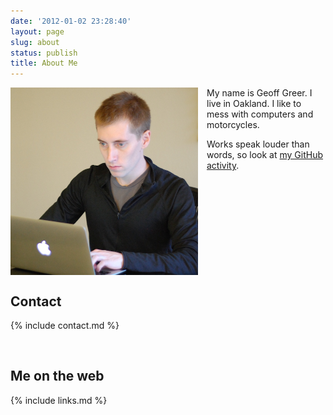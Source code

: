 ```yaml
---
date: '2012-01-02 23:28:40'
layout: page
slug: about
status: publish
title: About Me
---
```


<img alt="Me" src="/me-2015.jpg" style="float: left; padding-right: 1em; height: 300px; width: 300px;">

My name is Geoff Greer. I live in Oakland. I like to mess with computers and motorcycles.

Works speak louder than words, so look at [my GitHub activity](https://github.com/ggreer).


<br style="clear: both;" />

## Contact
{% include contact.md %}

<br />

## Me on the web
{% include links.md %}
